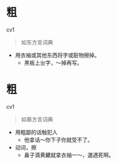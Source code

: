 # 粗
cv1
> 如东方言词典
- 用衣袖或其他东西将字或脏物擦掉。
  - 黑板上㞢字，～掉再写。

# 粗
cv1
> 如皋方言词典
- 用粗鄙的话触犯人
  - 他拿话～你下子你就受不了。
- 动词，擦
  - 鼻子滴黄齈就拿衣袖一～，邋遇死啊。
